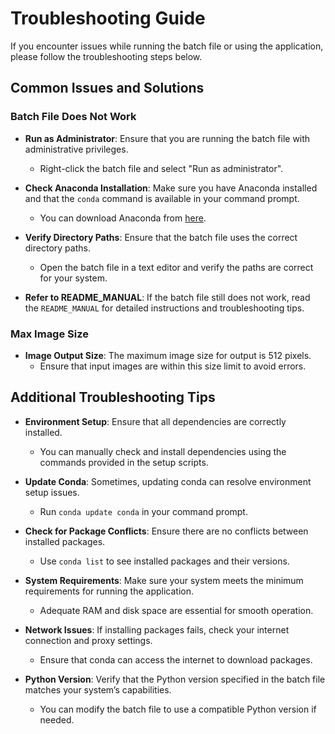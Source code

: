 # Troubleshooting Guide

If you encounter issues while running the batch file or using the application, please follow the troubleshooting steps below.

## Common Issues and Solutions

### Batch File Does Not Work

- **Run as Administrator**: Ensure that you are running the batch file with administrative privileges.
  - Right-click the batch file and select "Run as administrator".

- **Check Anaconda Installation**: Make sure you have Anaconda installed and that the `conda` command is available in your command prompt.
  - You can download Anaconda from [here](https://www.anaconda.com/products/individual).

- **Verify Directory Paths**: Ensure that the batch file uses the correct directory paths.
  - Open the batch file in a text editor and verify the paths are correct for your system.

- **Refer to README_MANUAL**: If the batch file still does not work, read the `README_MANUAL` for detailed instructions and troubleshooting tips.

### Max Image Size

- **Image Output Size**: The maximum image size for output is 512 pixels.
  - Ensure that input images are within this size limit to avoid errors.

## Additional Troubleshooting Tips

- **Environment Setup**: Ensure that all dependencies are correctly installed.
  - You can manually check and install dependencies using the commands provided in the setup scripts.

- **Update Conda**: Sometimes, updating conda can resolve environment setup issues.
  - Run `conda update conda` in your command prompt.

- **Check for Package Conflicts**: Ensure there are no conflicts between installed packages.
  - Use `conda list` to see installed packages and their versions.

- **System Requirements**: Make sure your system meets the minimum requirements for running the application.
  - Adequate RAM and disk space are essential for smooth operation.

- **Network Issues**: If installing packages fails, check your internet connection and proxy settings.
  - Ensure that conda can access the internet to download packages.

- **Python Version**: Verify that the Python version specified in the batch file matches your system’s capabilities.
  - You can modify the batch file to use a compatible Python version if needed.


